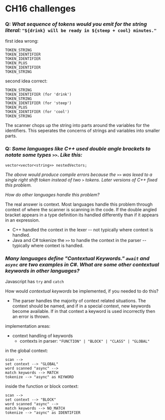 # CH16 challenges

### Q: _What sequence of tokens would you emit for the string literal:_ `"${drink} will be ready in ${steep + cool} minutes."` 

first idea wrong:
```
TOKEN_STRING
TOKEN_IDENTIFIER
TOKEN_IDENTIFIER
TOKEN_PLUS
TOKEN_IDENTIFIER
TOKEN_STRING
```

second idea correct:
```
TOKEN_STRING
TOKEN_IDENTIFIER (for 'drink')
TOKEN_STRING
TOKEN_IDENTIFIER (for 'steep')
TOKEN_PLUS
TOKEN_IDENTIFIER (for 'cool')
TOKEN_STRING
```

The scanner chops up the string into parts around the variables for the identifiers. This seperates the concerns of strings and variables into smaller parts.

### Q: _Some languages like C++ used double angle brackets to notate some types `>>`. Like this:_

```
vector<vector<string>> nestedVectors;
```

_The above would produce compile errors because the `>>` was lexed to a single right shift token instead of two `>` tokens. Later versions of C++ fixed this problem._

_How do other languages handle this problem?_

The real answer is context. Most languages handle this problem through context of where the scanner is scanning in the code. If the double angled bracket appears in a type definition its handled differently than if it appears in an expression.

- C++ handled the context in the lexer -- not typically where context is handled.
- Java and C# tokenize the `>>` to handle the context in the parser -- typically where context is handled.

### _Many languages define "Contextual Keywords." `await` and `async` are two examples in C#. What are some other contextual keywords in other languages?_

Javascript has `try` and `catch`

How would _contextual keywords_ be implemented, if you needed to do this? 

- The parser handles the majority of context related situations. The context should be named, and if in a special context, new keywords become available. If in that context a keyword is used incorrectly then an error is thrown. 

implementation areas:

- context handling of keywords
    - contexts in parser: `"FUNCTION" | "BLOCK" | "CLASS" | "GLOBAL"` 

in the global context:
```
scan --> 
set context --> "GLOBAL"
word scanned "async" --> 
match keywords --> MATCH
tokenize --> "async" as KEYWORD
```

inside the function or block context:
```
scan --> 
set context --> "BLOCK"
word scanned "async" --> 
match keywords --> NO_MATCH
tokenize --> "async" as IDENTIFIER
```
